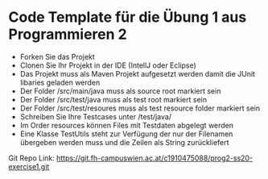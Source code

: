 # Code Template für die Übung 1 aus Programmieren 2

- Forken Sie das Projekt
- Clonen Sie Ihr Projekt in der IDE (IntellJ oder Eclipse)
- Das Projekt muss als Maven Projekt aufgesetzt werden damit die JUnit libaries geladen werden
- Der Folder /src/main/java muss als source root markiert sein
- Der Folder /src/test/java muss als test root markiert sein
- Der Folder /src/test/resoures muss als test resource folder markiert sein
- Schreiben Sie Ihre Testcases unter /test/java/
- Im Order resources können Files mit Testdaten abgelegt werden
- Eine Klasse TestUtils steht zur Verfügung der nur der Filenamen übergeben werden muss und die Zeilen als String zurückliefert

Git Repo Link: https://git.fh-campuswien.ac.at/c1910475088/prog2-ss20-exercise1.git
